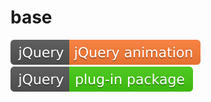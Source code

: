 # base
![](https://github.com/Nichals-Kay/base/blob/master/jQuery-jQuery%20animation-orange.svg)
![](https://github.com/Nichals-Kay/base/blob/master/jQuery-plug--in%20package-brightgreen.svg)
